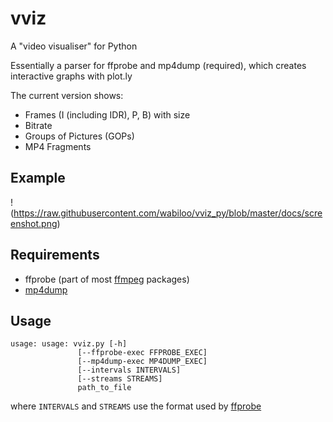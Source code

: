 # vviz
A "video visualiser" for Python

Essentially a parser for ffprobe and mp4dump (required), which creates interactive graphs with plot.ly

The current version shows:
- Frames (I (including IDR), P, B) with size
- Bitrate
- Groups of Pictures (GOPs)
- MP4 Fragments 

## Example

!(https://raw.githubusercontent.com/wabiloo/vviz_py/blob/master/docs/screenshot.png)

## Requirements
- ffprobe (part of most [ffmpeg](https://www.ffmpeg.org/download.html) packages)
- [mp4dump](https://www.bento4.com/documentation/mp4dump/)

## Usage

```
usage: usage: vviz.py [-h] 
               [--ffprobe-exec FFPROBE_EXEC]
               [--mp4dump-exec MP4DUMP_EXEC] 
               [--intervals INTERVALS]
               [--streams STREAMS]
               path_to_file
```
where `INTERVALS` and `STREAMS` use the format used by [ffprobe](https://ffmpeg.org/ffprobe.html)

